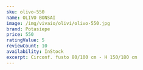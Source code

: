 ```yaml
---
sku: olivo-550
name: OLIVO BONSAI
image: /img/vivaio/olivi/olivo-550.jpg
brand: Potasiepe
price: 550
ratingValue: 5
reviewCount: 10
availability: InStock
excerpt: Circonf. fusto 80/100 cm - H 150/180 cm
---
```

